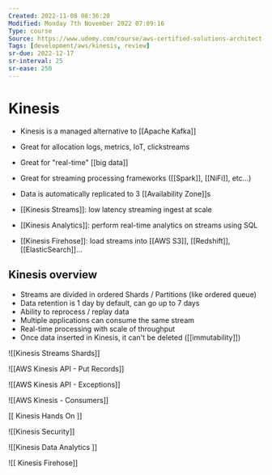 ```yaml
---
Created: 2022-11-08 08:36:20
Modified: Monday 7th November 2022 07:09:16
Type: course
Source: https://www.udemy.com/course/aws-certified-solutions-architect-associate-saa-c01/?xref=E0Aed11STH4LPUQvCz0GJFABTmM=
Tags: [development/aws/kinesis, review]
sr-due: 2022-12-17
sr-interval: 25
sr-ease: 250
---
```


# Kinesis

- Kinesis is a managed alternative to [[Apache Kafka]]
- Great for allocation logs, metrics, IoT, clickstreams
- Great for "real-time" [[big data]]
- Great for streaming processing frameworks ([[Spark]], [[NiFi]], etc...)
- Data is automatically replicated to 3 [[Availability Zone]]s

- [[Kinesis Streams]]: low latency streaming ingest at scale
- [[Kinesis Analytics]]: perform real-time analytics on streams using SQL
- [[Kinesis Firehose]]: load streams into [[AWS S3]], [[Redshift]], [[ElasticSearch]]...

## Kinesis overview

- Streams are divided in ordered Shards / Partitions (like ordered queue)
- Data retention is 1 day by default, can go up to 7 days
- Ability to reprocess / replay data
- Multiple applications can consume the same stream
- Real-time processing with scale of throughput
- Once data inserted in Kinesis, it can't be deleted ([[immutability]])

![[Kinesis Streams Shards]]

![[AWS Kinesis API - Put Records]]

![[AWS Kinesis API - Exceptions]]

![[AWS Kinesis - Consumers]]

[[ Kinesis Hands On ]]

![[Kinesis Security]]

![[Kinesis Data Analytics ]]

![[ Kinesis Firehose]]